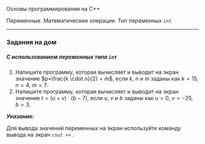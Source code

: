 ﻿Основы программирования на C++

Переменные. Математические операции. Тип переменных `int`

---

### Задания на дом



##### С использованием переменных типа `int`

1. Напишите программу, которая вычисляет и выводит на экран значение $p=\frac{k \cdot n}{2} + m$, если $k$, $n$ и $m$ заданы как $k=15$, $n=4$, $m=7$.
2. Напишите программу, которая вычисляет и выводит на экран значение $t=(u+v) \cdot (b-7)$, если $u$, $v$ и $b$ заданы как $u=0$, $v=-25$, $b=3$.



***Указание:***

Для вывода значений переменных на экран используйте команду вывода на экран `cout <<` .